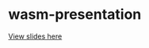 # wasm-presentation

[View slides here](https://htmlpreview.github.io/?https://github.com/janb87/wasm-presentation/blob/master/index.html)

